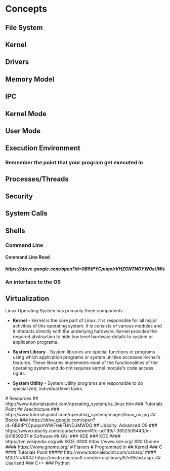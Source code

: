 # Concepts
## File System
## Kernel
## Drivers
## Memory Model
## IPC
## Kernel Mode
## User Mode
## Execution Environment
### Remember the point that your program get executed in
## Processes/Threads
## Security
## System Calls
## Shells
### Command Line
#### Command Line Road
##### https://drive.google.com/open?id=0B9tPYCpuqoIrVHZGNTNOYW0xUWs
### An interface to the OS
## Virtualization
<p>Linux Operating System has primarily three components</p><ul class="list"><li><p><b>Kernel</b>&#xA0;- Kernel is the core part of Linux. It is responsible for all major activities of this operating system. It is consists of various modules and it interacts directly with the underlying hardware. Kernel provides the required abstraction to hide low level hardware details to system or application programs.</p></li><li><p><b>System Library</b>&#xA0;- System libraries are special functions or programs using which application programs or system utilities accesses Kernel&apos;s features. These libraries implements most of the functionalities of the operating system and do not requires kernel module&apos;s code access rights.</p></li><li><p><b>System Utility</b>&#xA0;- System Utility programs are responsible to do specialized, individual level tasks.</p></li></ul>
# Resources
## http://www.tutorialspoint.com/operating_system/os_linux.htm
### Tutorials Point
## Arechticture
### http://www.tutorialspoint.com/operating_system/images/linux_os.jpg
## Books
### https://drive.google.com/open?id=0B9tPYCpuqoIrWWFrekFHNDJMWDQ
## Udacity: Advanced OS
### https://www.udacity.com/course/viewer#!/c-ud189/l-3652509443/m-641659207
# Software
## GUI
### KDE
### KDE
#### https://en.wikipedia.org/wiki/KDE
#### https://www.kde.org/
### Gnome
#### https://www.gnome.org/
# Flavors
# Programmed in
## Kernel
### C
#### Tutorials Point
##### http://www.tutorialspoint.com/csharp/
#### MSDN
##### https://msdn.microsoft.com/en-us/library/67ef8sbd.aspx
## Userland
### C++
### Python
